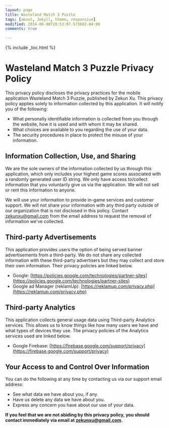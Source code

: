 ```yaml
---
layout: page
title: Wasteland Match 3 Puzzle
tags: [about, Jekyll, theme, responsive]
modified: 2014-08-08T20:53:07.573882-04:00
comments: true

---
```

{% include _toc.html %}

# Wasteland Match 3 Puzzle Privacy Policy

This privacy policy discloses the privacy practices for the mobile application Wasteland Match 3 Puzzle, published by Zekun Xu. This privacy policy applies solely to information collected by this application. It will notify you of the following:

- What personally identifiable information is collected from you through the website, how it is used and with whom it may be shared.
- What choices are available to you regarding the use of your data.
- The security procedures in place to protect the misuse of your information.

## Information Collection, Use, and Sharing

We are the sole owners of the information collected by us through this application, which only includes your highest game scores associated with a randomly generated user ID string. We only have access to/collect information that you voluntarily give us via the application. We will not sell or rent this information to anyone.

We will use your information to provide in-game services and customer support. We will not share your information with any third party outside of our organization that is not disclosed in this policy. Contact zekunxu@gmail.com from the email address to request the removal of information we've collected.

## Third-party Advertisements

This application provides users the option of being served banner advertisements from a third-party. We do not share any collected information with these third-party advertisers but they may collect and store their own information. Their privacy policies are linked below.

- Google: [https://policies.google.com/technologies/partner-sites](https://policies.google.com/technologies/partner-sites)
- Google ad Manager (reklamUp): [https://reklamup.com/privacy.php](https://reklamup.com/privacy.php)

## Third-party Analytics

This application collects general usage data using Third-party Analytics services. This allows us to know things like how many users we have and what types of devices they use. The privacy policies of the Analytics services used are linked below.

- Google Firebase: [https://firebase.google.com/support/privacy](https://firebase.google.com/support/privacy)

## Your Access to and Control Over Information

You can do the following at any time by contacting us via our support email address:

- See what data we have about you, if any.
- Have us delete any data we have about you.
- Express any concern you have about our use of your data.

**If you feel that we are not abiding by this privacy policy, you should contact immediately via email at zekunxu@gmail.com.**
